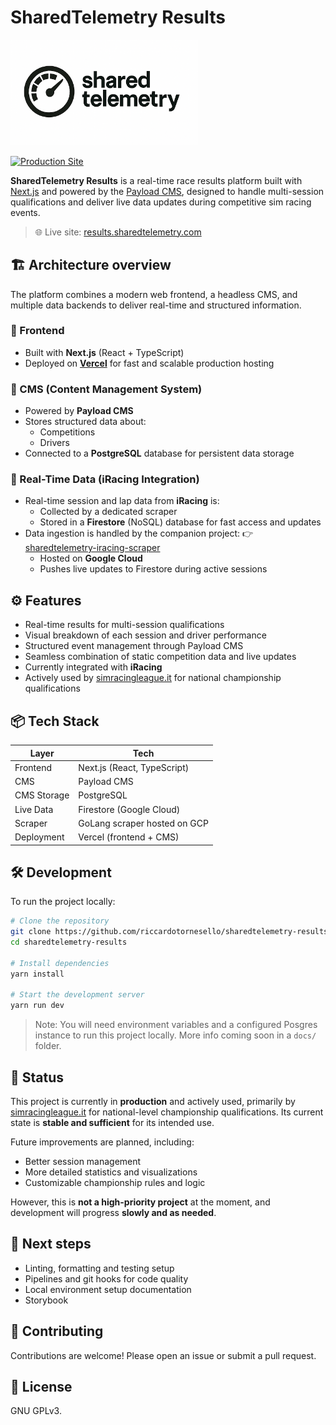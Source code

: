 # SharedTelemetry Results

<img src="doc/logo.png" width="300" alt="Shared Telemetry logo" />

[![Production Site](https://img.shields.io/badge/live-site-green?style=flat-square)](https://results.sharedtelemetry.com)

**SharedTelemetry Results** is a real-time race results platform built with [Next.js](https://nextjs.org/) and powered by the [Payload CMS](https://payloadcms.com/), designed to handle multi-session qualifications and deliver live data updates during competitive sim racing events.

> 🌐 Live site: [results.sharedtelemetry.com](https://results.sharedtelemetry.com)

## 🏗️ Architecture overview

The platform combines a modern web frontend, a headless CMS, and multiple data backends to deliver real-time and structured information.

### 🔹 Frontend

- Built with **Next.js** (React + TypeScript)
- Deployed on **[Vercel](https://vercel.com/)** for fast and scalable production hosting

### 🔹 CMS (Content Management System)

- Powered by **Payload CMS**
- Stores structured data about:
  - Competitions
  - Drivers
- Connected to a **PostgreSQL** database for persistent data storage

### 🔹 Real-Time Data (iRacing Integration)

- Real-time session and lap data from **iRacing** is:
  - Collected by a dedicated scraper
  - Stored in a **Firestore** (NoSQL) database for fast access and updates
- Data ingestion is handled by the companion project:
  👉 [sharedtelemetry-iracing-scraper](https://github.com/riccardotornesello/sharedtelemetry-iracing-scraper)
  - Hosted on **Google Cloud**
  - Pushes live updates to Firestore during active sessions

## ⚙️ Features

- Real-time results for multi-session qualifications
- Visual breakdown of each session and driver performance
- Structured event management through Payload CMS
- Seamless combination of static competition data and live updates
- Currently integrated with **iRacing**
- Actively used by [simracingleague.it](https://simracingleague.it) for national championship qualifications

## 📦 Tech Stack

| Layer       | Tech                         |
| ----------- | ---------------------------- |
| Frontend    | Next.js (React, TypeScript)  |
| CMS         | Payload CMS                  |
| CMS Storage | PostgreSQL                   |
| Live Data   | Firestore (Google Cloud)     |
| Scraper     | GoLang scraper hosted on GCP |
| Deployment  | Vercel (frontend + CMS)      |

## 🛠️ Development

To run the project locally:

```bash
# Clone the repository
git clone https://github.com/riccardotornesello/sharedtelemetry-results.git
cd sharedtelemetry-results

# Install dependencies
yarn install

# Start the development server
yarn run dev
```

> Note: You will need environment variables and a configured Posgres instance to run this project locally. More info coming soon in a `docs/` folder.

## 📌 Status

This project is currently in **production** and actively used, primarily by [simracingleague.it](https://simracingleague.it) for national-level championship qualifications. Its current state is **stable and sufficient** for its intended use.

Future improvements are planned, including:

- Better session management
- More detailed statistics and visualizations
- Customizable championship rules and logic

However, this is **not a high-priority project** at the moment, and development will progress **slowly and as needed**.

## 📝 Next steps

- Linting, formatting and testing setup
- Pipelines and git hooks for code quality
- Local environment setup documentation
- Storybook

## 🤝 Contributing

Contributions are welcome! Please open an issue or submit a pull request.

## 📄 License

GNU GPLv3.
